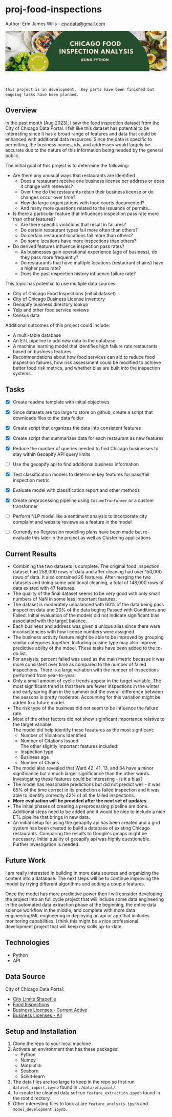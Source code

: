 # proj-food-inspections  

Author:  Erin James Wills - ejw.data@gmail.com  

![](./images/inspection-banner.png)  

<br>

```
This project is in development.  Key parts have been finished but ongoing tasks have been planned.  
```

## Overview 
In the past month (Aug 2023), I saw the food inspection dataset from the City of Chicago Data Portal.  I felt like this dataset has potential to be interesting since it has a broad range of features and data that could be enhanced with additional data resources.  Since the data is specific to permitting, the business names, ids, and addresses would largely be accurate due to the nature of this information being needed by the general public.   

The initial goal of this project is to determine the following:
* Are there any unusual ways that restaurants are identified  
    - Does a restaurant receive one business license per address or does it change with renewals?
    - Over time do the restaurants retain their business license or do changes occur over time?
    - How do large organizations with food courts documented?
    - And many more questions related to the issuance of permits...
* Is there a particular feature that influences inspection pass rate more than other features?
    - Are there specific violations that result in failures?
    - Do certain restaurant types fail more often than others?
    - Do certain restaurant locations fail more than others?
    - Do some locations have more inspections than others?
* Do derived features influence inspection pass rates? 
    - As businesses gain operational experience (age of business), do they pass more frequently?
    - Do restaurants that have multiple locations (restaurant chains) have a higher pass rate?
    - Does the past inspection history influence failure rate?


This topic has potential to use multiple data sources:  
* City of Chicago Food Inspections (initial dataset)  
* City of Chicago Business License Inventory 
* Geoapify business directory lookup
* Yelp and other food service reviews
* Census data  

Additional outcomes of this project could include:
*  A multi-table database  
*  An ETL pipeline to add new data to the database
*  A machine learning model that identifies high failure rate restaurants based on business features
*  Recommendations about how food services can aid to reduce food inspection failures, how risk assessment could be modified to achieve better food risk metrics, and whether bias are built into the inspection systems.  



## Tasks
- [x] Create readme template with initial objectives  
- [x] Since datasets are too large to store on github, create a script that downloads files to the data folder
- [x] Create script that organizes the data into consistent features
- [x] Create script that summarizes data for each restaurant as new features  
- [x] Reduce the number of queries needed to find Chicago businesses to stay within Geoapify API query limits
- [ ] Use the geoapify api to find additional business information
- [x] Test classification models to determine key features for pass/fail inspection metric  
- [x] Evaluate model with classification report and other methods
- [x] Create preprocessing pipeline using `ColumnTranformer` or a custom transformer
- [ ] Perform NLP model like a sentiment analysis to incorporate city complaint and website reviews as a feature in the model  
- [ ] Currently no Regression modeling plans have been made but re-evaluate this later in the project as well as Clustering applications


## Current Results  
* Combining the two datasets is complete.  The original food inspection dataset had 258,000 rows of data and after cleaning had over 150,000 rows of data.  It also contained 26 features.  After merging the two datasets and doing some additional cleaning, a total of 148,000 rows of data existed with 47 features.  
*  The quality of the final dataset seems to be very good with only small numbers of NaN in some less important features.  
*  The dataset is moderately unbalanced with 60% of the data being pass inspection data and 20% of the data beging Passed with Conditions and Failed. Initial evaluation of the models did not indicate significant bias associated with the target balance.  
*  Each business and address was given a unique alias since there were inconsistencies with how license numbers were assigned.  
*  The business activity feature might be able to be improved by grouping similar categories together.  Including cuisine type may also improve predictive ability of the mdoel.  These tasks have been added to the to-do list.  
*  For analysis, percent failed was used as the main metric becasue it was more consistent over time as compared to the number of failed inspections.  There is a large variation with the number of inspections performed from year-to-year.  
*  Only a small amount of cyclic trends appear in the target variable.  The most significant trend is that there are fewer inspections in the winter and early spring than in the summer but the overall difference between the seasons is pretty moderate.  Accounting for this variation might be added to a future model.  
*  The risk type of the business did not seem to be influence the failure rate.  
*  Most of the other factors did not show siginficant importance relative to the target variable.  
The model did help identify these feautures as the most signficant:  
    *  Number of Violations Identified
    *  Number of Citations Issued  
    The other slightly important features included:
    *  Inspection type
    *  Business age  
    *  Number of Chains  
*  The model also revealed that Ward 42, 41, 13, and 34 have a minor significance but a much larger significance than the other wards.  Investigating these features could be interesting - is it a bias?
*  The model has reasonable predictions but did not predict well - it was 65% of the time correct in its prediction a failed inspection and 
it was able to identify correctly 42% of all the failed inspections.   
*  **More evaluation will be provided after the next set of updates.**  
*  The initial phases of creating a preprocessing pipeline are done.  Additional steps need to be added and it would be nice to include a nice ETL pipeline that brings in new data.  
*  An initial setup for using the geoapify api has been created and a grid system has been created to build a database of existing Chicago restaurants.  Comparing the results to Google's gmaps might be necessary.  Initial quality of geoapify api was highly questionable.  Further investigation is needed.  


## Future Work  
I am really interested in building in more data sources and organizing the content into a database.  The next steps will be to continue improving the model by trying different algorithms and adding a couple features.   

Once the model has more predictive power then I will consider developing the project into an full cycle project that will include some data engineering in the automated data extraction phase at the beginning, the entire data science workflow in the middle, and complete with more data engineering/ML engineering in deploying an api or app that includes monitoring capabilities.  I think this might be a nice professional development project that will keep my skills up-to-date.    


## Technologies  

* Python
* API  


## Data Source  

City of Chicago Data Portal:
* [City Limits Shapefile](https://data.cityofchicago.org/Facilities-Geographic-Boundaries/Boundaries-City/ewy2-6yfk)  
* [Food Inspections](https://data.cityofchicago.org/Health-Human-Services/Food-Inspections/4ijn-s7e5)
* [Business Licenses - Current Active](https://data.cityofchicago.org/Community-Economic-Development/Business-Licenses-Current-Active/uupf-x98q)  
* [Business Licenses - All](https://data.cityofchicago.org/Community-Economic-Development/Business-Licenses/r5kz-chrr)  


## Setup and Installation  

1.  Clone the repo to your local machine
1.  Activate an environment that has these packages:
    *  Python
    *  Numpy
    *  Matplotlib
    *  Seaborn
    *  Scikit-learn
1.  The data files are too large to keep in the repo so first run `dataset_import.ipynb` found in `./data/original/`.  
1.  To create the cleaned data set run `feature_extraction.ipynb` found in the root directory.  
1.  Other interesting files to look at are `feature_analysis.ipynb` and `model_development.ipynb`.  
